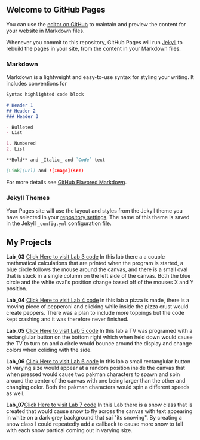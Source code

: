 ## Welcome to GitHub Pages

You can use the [editor on GitHub](https://github.com/Serithal/MAGD150/edit/gh-pages/README.md) to maintain and preview the content for your website in Markdown files.

Whenever you commit to this repository, GitHub Pages will run [Jekyll](https://jekyllrb.com/) to rebuild the pages in your site, from the content in your Markdown files.

### Markdown

Markdown is a lightweight and easy-to-use syntax for styling your writing. It includes conventions for

```markdown
Syntax highlighted code block

# Header 1
## Header 2
### Header 3

- Bulleted
- List

1. Numbered
2. List

**Bold** and _Italic_ and `Code` text

[Link](url) and ![Image](src)
```

For more details see [GitHub Flavored Markdown](https://guides.github.com/features/mastering-markdown/).

### Jekyll Themes

Your Pages site will use the layout and styles from the Jekyll theme you have selected in your [repository settings](https://github.com/Serithal/MAGD150/settings/pages). The name of this theme is saved in the Jekyll `_config.yml` configuration file.

## My Projects

**Lab_03** [Click Here to visit Lab 3 code](https://github.com/Serithal/MAGD150/blob/Lab_03/sketch.js) 
In this lab there a a couple mathmatical calculations that are printed when the program is started, a blue circle follows the mouse around the canvas, and there is a small oval that is stuck in a single column on the left side of the canvas. Both the blue circle and the white oval's position change based off of the mouses X and Y position.

**Lab_04** [Click Here to visit Lab 4 code](https://github.com/Serithal/MAGD150/blob/Lab_04/sketch.js)
In this lab a pizza is made, there is a moving piece of pepperoni and clicking while inside the pizza crust would create peppers. There was a plan to include more toppings but the code kept crashing and it was therefore never finished.

**Lab_05** [Click Here to visit Lab 5 code](https://github.com/Serithal/MAGD150/blob/Lab_05/sketch.js)
In this lab a TV was programed with a rectanglular button on the bottom right which when held down would cause the TV to turn on and a circle would bounce around the display and change colors when coliding with the side.

**Lab_06** [Click Here to visit Lab 6 code](https://github.com/Serithal/MAGD150/blob/Lab_06/sketch.js)
In this lab a small rectanglular button of varying size would appear at a random position inside the canvas that when pressed would cause two pakman characters to spawn and spin around the center of the canvas with one being larger than the other and changing color. Both the pakman characters would spin a different speeds as well.

**Lab_07**[Click Here to visit Lab 7 code](https://github.com/Serithal/MAGD150/blob/Lab_07/sketch.js)
In this Lab there is a snow class that is created that would cause snow to fly across the canvas with text appearing in white on a dark grey background that sai "its snowing". By creating a snow class I could repeatedly add a callback to cause more snow to fall with each snow partical coming out in varying size.
